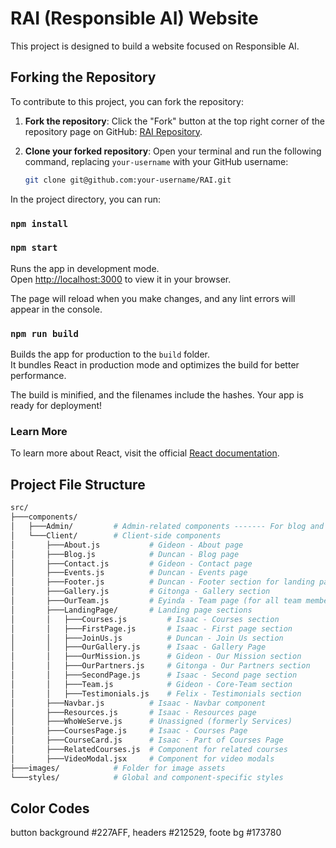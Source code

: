 # RAI (Responsible AI) Website

This project is designed to build a website focused on Responsible AI.

## Forking the Repository

To contribute to this project, you can fork the repository:

1. **Fork the repository**: Click the "Fork" button at the top right corner of the repository page on GitHub: [RAI Repository](https://github.com/iSaacSigei/RAI.git).

2. **Clone your forked repository**:
   Open your terminal and run the following command, replacing `your-username` with your GitHub username:

   ```bash
   git clone git@github.com:your-username/RAI.git

In the project directory, you can run:
### `npm install`
### `npm start`

Runs the app in development mode.  
Open [http://localhost:3000](http://localhost:3000) to view it in your browser.

The page will reload when you make changes, and any lint errors will appear in the console.

### `npm run build`

Builds the app for production to the `build` folder.  
It bundles React in production mode and optimizes the build for better performance.

The build is minified, and the filenames include the hashes. Your app is ready for deployment!

### Learn More

To learn more about React, visit the official [React documentation](https://reactjs.org/).

## Project File Structure

```bash
src/
├───components/
│   ├───Admin/         # Admin-related components ------- For blog and events updates
│   └───Client/        # Client-side components
│       ├───About.js           # Gideon - About page
│       ├───Blog.js            # Duncan - Blog page
│       ├───Contact.js         # Gideon - Contact page
│       ├───Events.js          # Duncan - Events page
│       ├───Footer.js          # Duncan - Footer section for landing page
│       ├───Gallery.js         # Gitonga - Gallery section
│       ├───OurTeam.js         # Eyinda - Team page (for all team members including ambassadors)
│       ├───LandingPage/       # Landing page sections
│       │   ├───Courses.js         # Isaac - Courses section
│       │   ├───FirstPage.js       # Isaac - First page section
│       │   ├───JoinUs.js          # Duncan - Join Us section
│       │   ├───OurGallery.js      # Isaac - Gallery Page
│       │   ├───OurMission.js      # Gideon - Our Mission section
│       │   ├───OurPartners.js     # Gitonga - Our Partners section
│       │   ├───SecondPage.js      # Isaac - Second page section
│       │   ├───Team.js            # Gideon - Core-Team section
│       │   ├───Testimonials.js    # Felix - Testimonials section
│       ├───Navbar.js          # Isaac - Navbar component
│       ├───Resources.js       # Isaac - Resources page
│       ├───WhoWeServe.js      # Unassigned (formerly Services)
│       ├───CoursesPage.js     # Isaac - Courses Page
│       ├───CourseCard.js      # Isaac - Part of Courses Page
│       ├───RelatedCourses.js  # Component for related courses
│       ├───VideoModal.jsx     # Component for video modals
├───images/            # Folder for image assets
└───styles/            # Global and component-specific styles

```
## Color Codes
button background #227AFF, headers #212529, foote bg #173780